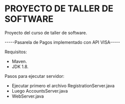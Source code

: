 # PROYECTO DE TALLER DE SOFTWARE

Proyecto del curso de taller de software.

-----Pasarela de Pagos implementado con API VISA-----

Requisitos:
- Maven.
- JDK 1.8.


Pasos para ejecutar servidor:
- Ejecutar primero el archivo RegistrationServer.java
- Luego AccountsServer.java
- WebServer.java

